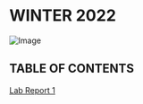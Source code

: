 # **WINTER 2022**

![Image](https://external-content.duckduckgo.com/iu/?u=http%3A%2F%2Fwallpapercave.com%2Fwp%2FYQ9Usfh.jpg&f=1&nofb=1)

## **TABLE OF CONTENTS**
[Lab Report 1](https://ayoung001.github.io/cse15l-lab-reports/lab-report-1-week-2.html)



